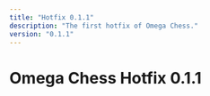 ```yaml
---
title: "Hotfix 0.1.1"
description: "The first hotfix of Omega Chess."
version: "0.1.1"
---
```


# Omega Chess Hotfix 0.1.1